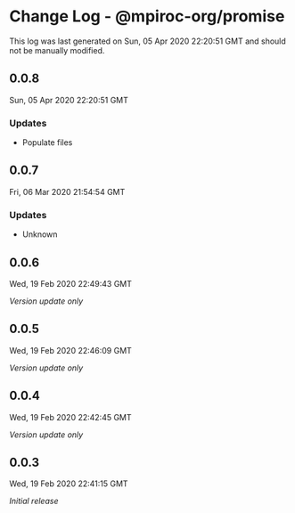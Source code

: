 # Change Log - @mpiroc-org/promise

This log was last generated on Sun, 05 Apr 2020 22:20:51 GMT and should not be manually modified.

## 0.0.8
Sun, 05 Apr 2020 22:20:51 GMT

### Updates

- Populate files

## 0.0.7
Fri, 06 Mar 2020 21:54:54 GMT

### Updates

- Unknown

## 0.0.6
Wed, 19 Feb 2020 22:49:43 GMT

*Version update only*

## 0.0.5
Wed, 19 Feb 2020 22:46:09 GMT

*Version update only*

## 0.0.4
Wed, 19 Feb 2020 22:42:45 GMT

*Version update only*

## 0.0.3
Wed, 19 Feb 2020 22:41:15 GMT

*Initial release*

